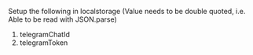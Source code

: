 Setup the following in localstorage (Value needs to be double quoted, i.e. Able to be read with JSON.parse)
1. telegramChatId
2. telegramToken

